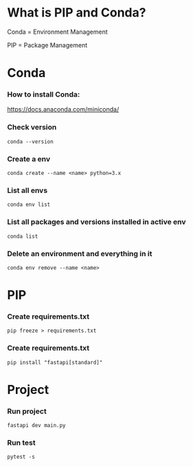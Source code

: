 # What is PIP and Conda?

Conda = Environment Management

PIP = Package Management

# Conda

### How to install Conda:

https://docs.anaconda.com/miniconda/

### Check version

```
conda --version
```

### Create a env

```
conda create --name <name> python=3.x
```

### List all envs

```
conda env list
```

### List all packages and versions installed in active env

```
conda list
```

### Delete an environment and everything in it

```
conda env remove --name <name>
```

# PIP


### Create requirements.txt

```
pip freeze > requirements.txt
```

### Create requirements.txt

```
pip install "fastapi[standard]"
```

# Project

### Run project

```
fastapi dev main.py
```

### Run test

```
pytest -s
```

